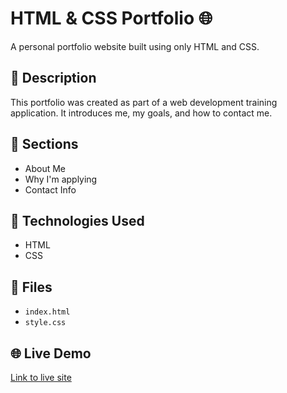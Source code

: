 # HTML & CSS Portfolio 🌐

A personal portfolio website built using only HTML and CSS.

## 📌 Description
This portfolio was created as part of a web development training application. It introduces me, my goals, and how to contact me.

## 🧠 Sections
- About Me
- Why I'm applying
- Contact Info

## 🔧 Technologies Used
- HTML
- CSS

## 📁 Files
- `index.html`
- `style.css`

## 🌐 Live Demo
[Link to live site](https://mohammadalbaba13.github.io/portfolio-1/)
